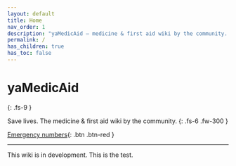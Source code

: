 ```yaml
---
layout: default
title: Home
nav_order: 1
description: "yaMedicAid — medicine & first aid wiki by the community..."
permalink: /
has_children: true
has_toc: false
---
```


# yaMedicAid
{: .fs-9 }

Save lives. The medicine & first aid wiki by the community.
{: .fs-6 .fw-300 }

[Emergency numbers](numbers){: .btn .btn-red }

---

This wiki is in development. This is the test.